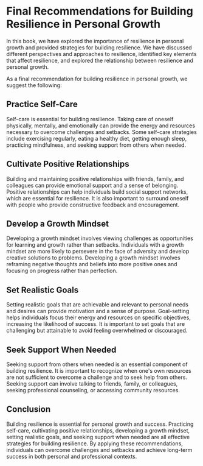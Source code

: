 Final Recommendations for Building Resilience in Personal Growth
========================================================================================

In this book, we have explored the importance of resilience in personal growth and provided strategies for building resilience. We have discussed different perspectives and approaches to resilience, identified key elements that affect resilience, and explored the relationship between resilience and personal growth.

As a final recommendation for building resilience in personal growth, we suggest the following:

Practice Self-Care
------------------

Self-care is essential for building resilience. Taking care of oneself physically, mentally, and emotionally can provide the energy and resources necessary to overcome challenges and setbacks. Some self-care strategies include exercising regularly, eating a healthy diet, getting enough sleep, practicing mindfulness, and seeking support from others when needed.

Cultivate Positive Relationships
--------------------------------

Building and maintaining positive relationships with friends, family, and colleagues can provide emotional support and a sense of belonging. Positive relationships can help individuals build social support networks, which are essential for resilience. It is also important to surround oneself with people who provide constructive feedback and encouragement.

Develop a Growth Mindset
------------------------

Developing a growth mindset involves viewing challenges as opportunities for learning and growth rather than setbacks. Individuals with a growth mindset are more likely to persevere in the face of adversity and develop creative solutions to problems. Developing a growth mindset involves reframing negative thoughts and beliefs into more positive ones and focusing on progress rather than perfection.

Set Realistic Goals
-------------------

Setting realistic goals that are achievable and relevant to personal needs and desires can provide motivation and a sense of purpose. Goal-setting helps individuals focus their energy and resources on specific objectives, increasing the likelihood of success. It is important to set goals that are challenging but attainable to avoid feeling overwhelmed or discouraged.

Seek Support When Needed
------------------------

Seeking support from others when needed is an essential component of building resilience. It is important to recognize when one's own resources are not sufficient to overcome a challenge and to seek help from others. Seeking support can involve talking to friends, family, or colleagues, seeking professional counseling, or accessing community resources.

Conclusion
----------

Building resilience is essential for personal growth and success. Practicing self-care, cultivating positive relationships, developing a growth mindset, setting realistic goals, and seeking support when needed are all effective strategies for building resilience. By applying these recommendations, individuals can overcome challenges and setbacks and achieve long-term success in both personal and professional contexts.
